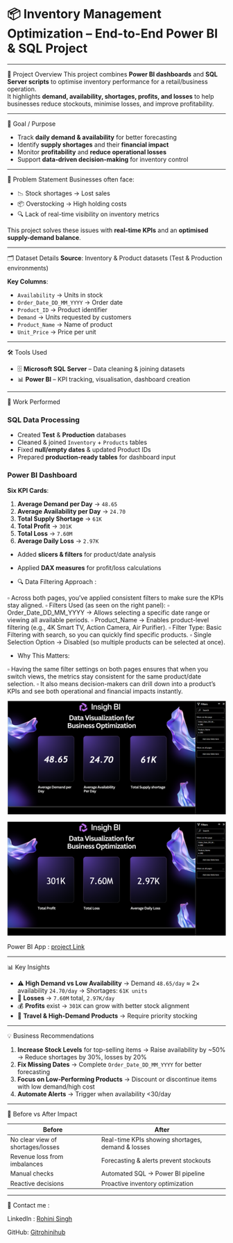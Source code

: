 # 📦 Inventory Management Optimization – End-to-End Power BI & SQL Project

---

📌 Project Overview
This project combines **Power BI dashboards** and **SQL Server scripts** to optimise inventory performance for a retail/business operation.  
It highlights **demand, availability, shortages, profits, and losses** to help businesses reduce stockouts, minimise losses, and improve profitability.

---

🎯 Goal / Purpose
- Track **daily demand & availability** for better forecasting  
- Identify **supply shortages** and their **financial impact**  
- Monitor **profitability** and **reduce operational losses**  
- Support **data-driven decision-making** for inventory control  

---

🧠 Problem Statement
Businesses often face:
- 📉 Stock shortages → Lost sales  
- 📦 Overstocking → High holding costs  
- 🔍 Lack of real-time visibility on inventory metrics  

This project solves these issues with **real-time KPIs** and an **optimised supply-demand balance**.

---

🗂️ Dataset Details
**Source**: Inventory & Product datasets (Test & Production environments)  

**Key Columns**:
- `Availability` → Units in stock  
- `Order_Date_DD_MM_YYYY` → Order date  
- `Product_ID` → Product identifier  
- `Demand` → Units requested by customers  
- `Product_Name` → Name of product  
- `Unit_Price` → Price per unit  

---

🛠️ Tools Used
- 🗄 **Microsoft SQL Server** – Data cleaning & joining datasets  
- 📊 **Power BI** – KPI tracking, visualisation, dashboard creation  

---

🧮 Work Performed

### **SQL Data Processing**
- Created **Test** & **Production** databases  
- Cleaned & joined `Inventory` + `Products` tables  
- Fixed **null/empty dates** & updated Product IDs  
- Prepared **production-ready tables** for dashboard input  

### **Power BI Dashboard**
**Six KPI Cards**:
1. **Average Demand per Day** → `48.65`
2. **Average Availability per Day** → `24.70`
3. **Total Supply Shortage** → `61K`
4. **Total Profit** → `301K`
5. **Total Loss** → `7.60M`
6. **Average Daily Loss** → `2.97K`

- Added **slicers & filters** for product/date analysis
- Applied **DAX measures** for profit/loss calculations

- 🔍 Data Filtering Approach :
  
▫️ Across both pages, you’ve applied consistent filters to make sure the KPIs stay aligned.
▫️ Filters Used (as seen on the right panel):
▫️ Order_Date_DD_MM_YYYY → Allows selecting a specific date range or viewing all available periods.
▫️ Product_Name → Enables product-level filtering (e.g., 4K Smart TV, Action Camera, Air Purifier).
▫️ Filter Type: Basic Filtering with search, so you can quickly find specific products.
▫️ Single Selection Option → Disabled (so multiple products can be selected at once).

- Why This Matters:

▫️ Having the same filter settings on both pages ensures that when you switch views, the metrics stay consistent for the same product/date selection.
▫️ It also means decision-makers can drill down into a product’s KPIs and see both operational and financial impacts instantly.

![Image Link](https://github.com/Gitrohinihub/Inventry_dataAnalysis-project-/blob/bebcbff4b4fad4295df579de2bf6a5702af8e94d/Report%20Page%201st.png)

![Image Link](https://github.com/Gitrohinihub/Inventry_dataAnalysis-project-/blob/bebcbff4b4fad4295df579de2bf6a5702af8e94d/Report%20Page%202nd.png)

Power BI App : [project Link](https://app.powerbi.com/links/9RRFc0MC6Q?ctid=c9b30289-5c60-41dc-85c2-d8862dea8925&pbi_source=linkShare&bookmarkGuid=04938a3d-e3e8-44bf-9e22-b95cc6198986)

---

📊 Key Insights
- ⚠ **High Demand vs Low Availability** → Demand `48.65/day` ≈ 2× availability `24.70/day` → Shortages: `61K units`
- 💸 **Losses** → `7.60M` total, `2.97K/day`  
- 💰 **Profits** exist → `301K` can grow with better stock alignment  
- 🧳 **Travel & High-Demand Products** → Require priority stocking  

---

💡 Business Recommendations
1. **Increase Stock Levels** for top-selling items → Raise availability by ~50% → Reduce shortages by 30%, losses by 20%  
2. **Fix Missing Dates** → Complete `Order_Date_DD_MM_YYYY` for better forecasting  
3. **Focus on Low-Performing Products** → Discount or discontinue items with low demand/high cost  
4. **Automate Alerts** → Trigger when availability <30/day  

---

🔄 Before vs After Impact

| **Before** | **After** |
|------------|-----------|
|  No clear view of shortages/losses |  Real-time KPIs showing shortages, demand & losses |
|  Revenue loss from imbalances |  Forecasting & alerts prevent stockouts |
|  Manual checks |  Automated SQL → Power BI pipeline |
|  Reactive decisions |  Proactive inventory optimization |

---

💼 Contact me :

LinkedIn : [Rohini Singh](https://www.linkedin.com/in/rohini-singh-8a97a1229)

GitHub: [Gitrohinihub](https://github.com/Gitrohinihub)
